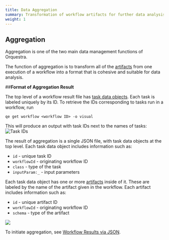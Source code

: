 ```yaml
---
title: Data Aggregation
summary: Transformation of workflow artifacts for further data analysis
weight: 1
---
```


## Aggregation

Aggregation is one of the two main data management functions of Orquestra.

The function of aggregation is to transform all of the [artifacts](/data/artifacts/) from one execution of a workflow into a format that is cohesive and suitable for data analysis.

##**Format of Aggregation Result**

The top level of a workflow result file has [task data objects](/data/taskdataobjects/). Each task is labeled uniquely by its ID. To retrieve the IDs corresponding to tasks run in a workflow, run

`qe get workflow <workflow ID> -o visual`

This will produce an output with task IDs next to the names of tasks:
![Task IDs](/../img/taskids.png)

The result of aggregation is a single JSON file, with task data objects at the top level. Each task data object includes information such as:
- `id` - unique task ID
- `workflowId` - originating workflow ID
- `class` - type of the task
- `inputParam:_` - input parameters

Each task data object has one or more [artifacts](/data/artifacts/) inside of it. These are labeled by the name of the artifact given in the workflow. Each artifact includes information such as:
- `id` - unique artifact ID
- `workflowId` - originating workflow ID
- `schema` - type of the artifact

![](/../img/workflowresult.png)

To initiate aggregation, see [Workflow Results via JSON](/data/json/).